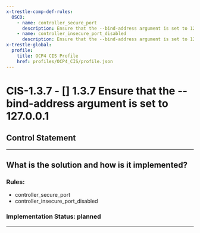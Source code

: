 ```yaml
---
x-trestle-comp-def-rules:
  OSCO:
    - name: controller_secure_port
      description: Ensure that the --bind-address argument is set to 127.0.0.1
    - name: controller_insecure_port_disabled
      description: Ensure that the --bind-address argument is set to 127.0.0.1
x-trestle-global:
  profile:
    title: OCP4 CIS Profile
    href: profiles/OCP4_CIS/profile.json
---
```


# CIS-1.3.7 - \[\] 1.3.7 Ensure that the --bind-address argument is set to 127.0.0.1

## Control Statement

______________________________________________________________________

## What is the solution and how is it implemented?

<!-- For implementation status enter one of: implemented, partial, planned, alternative, not-applicable -->

<!-- Note that the list of rules under ### Rules: is read-only and changes will not be captured after assembly to JSON -->

<!-- Add control implementation description here for control: CIS-1.3.7 -->

### Rules:

  - controller_secure_port
  - controller_insecure_port_disabled

### Implementation Status: planned

______________________________________________________________________
